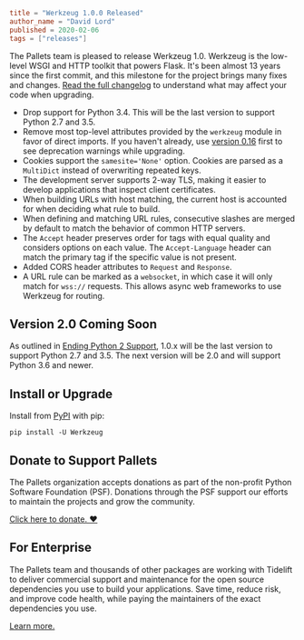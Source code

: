~~~~toml
title = "Werkzeug 1.0.0 Released"
author_name = "David Lord"
published = 2020-02-06
tags = ["releases"]
~~~~

The Pallets team is pleased to release Werkzeug 1.0. Werkzeug is the
low-level WSGI and HTTP toolkit that powers Flask. It's been almost 13
years since the first commit, and this milestone for the project brings
many fixes and changes. [Read the full changelog](https://werkzeug.palletsprojects.com/en/1.0.x/changes/#version-1-0-0)
to understand what may affect your code when upgrading.

-   Drop support for Python 3.4. This will be the last version to
    support Python 2.7 and 3.5.
-   Remove most top-level attributes provided by the `werkzeug` module
    in favor of direct imports. If you haven't already, use
    [version 0.16](/blog/werkzeug-0-16-0-released) first to see
    deprecation warnings while upgrading.
-   Cookies support the ``samesite='None'`` option. Cookies are parsed
    as a `MultiDict` instead of overwriting repeated keys.
-   The development server supports 2-way TLS, making it easier to
    develop applications that inspect client certificates.
-   When building URLs with host matching, the current host is accounted
    for when deciding what rule to build.
-   When defining and matching URL rules, consecutive slashes are merged
    by default to match the behavior of common HTTP servers.
-   The `Accept` header preserves order for tags with equal quality and
    considers options on each value. The  `Accept-Language` header can
    match the primary tag if the specific value is not present.
-   Added CORS header attributes to `Request` and `Response`.
-   A URL rule can be marked as a `websocket`, in which case it will
    only match for `wss://` requests. This allows async web frameworks
    to use Werkzeug for routing.


## Version 2.0 Coming Soon

As outlined in [Ending Python 2 Support](/blog/ending-python2-support),
1.0.x will be the last version to support Python 2.7 and 3.5. The next
version will be 2.0 and will support Python 3.6 and newer.


## Install or Upgrade

Install from [PyPI](https://pypi.org/project/Werkzeug/) with pip:

    pip install -U Werkzeug


## Donate to Support Pallets

The Pallets organization accepts donations as part of the non-profit
Python Software Foundation (PSF). Donations through the PSF support our
efforts to maintain the projects and grow the community.

[Click here to donate. ❤](/donate)


## For Enterprise

The Pallets team and thousands of other packages are working with
Tidelift to deliver commercial support and maintenance for the open
source dependencies you use to build your applications. Save time,
reduce risk, and improve code health, while paying the maintainers of
the exact dependencies you use.

[Learn more.](https://tidelift.com/subscription/pkg/pypi-werkzeug?utm_source=pypi-werkzeug&utm_medium=referral&utm_campaign=enterprise)
